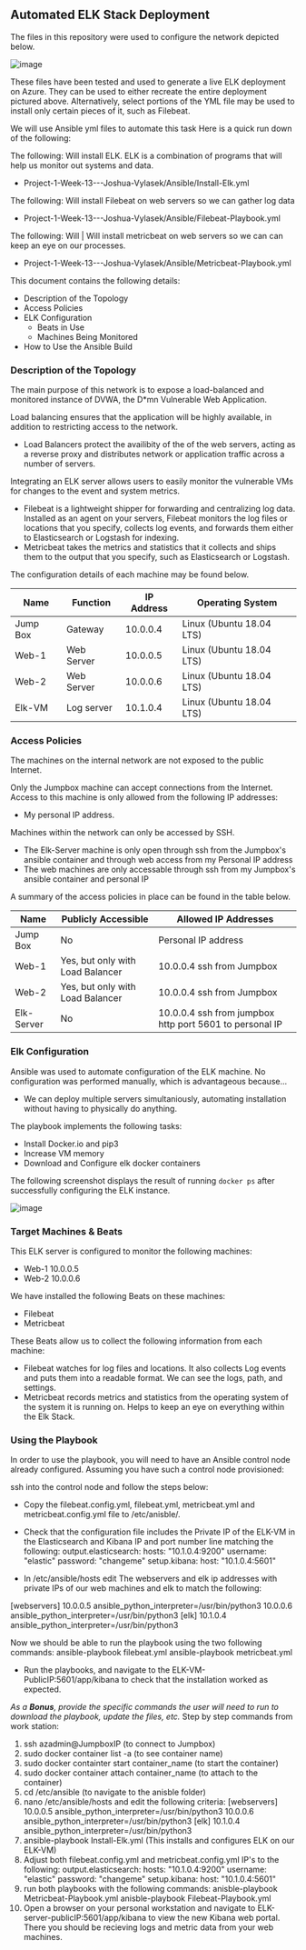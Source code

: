 ## Automated ELK Stack Deployment

The files in this repository were used to configure the network depicted below.

![image](https://user-images.githubusercontent.com/94200443/161395152-5375ed19-03b4-48b3-9789-f2c87b66b1e3.png)


These files have been tested and used to generate a live ELK deployment on Azure. They can be used to either recreate the entire deployment pictured above. Alternatively, select portions of the YML file may be used to install only certain pieces of it, such as Filebeat.

We will use Ansible yml files to automate this task
Here is a quick run down of the following:

The following: Will install ELK. ELK is a combination of programs that will help us monitor out systems and data.
  - Project-1-Week-13---Joshua-Vylasek/Ansible/Install-Elk.yml 

The following: Will install Filebeat on web servers so we can gather log data
  - Project-1-Week-13---Joshua-Vylasek/Ansible/Filebeat-Playbook.yml

The following: Will | Will install metricbeat on web servers so we can can keep an eye on our processes.
  - Project-1-Week-13---Joshua-Vylasek/Ansible/Metricbeat-Playbook.yml
  

This document contains the following details:
- Description of the Topology
- Access Policies
- ELK Configuration
  - Beats in Use
  - Machines Being Monitored
- How to Use the Ansible Build


### Description of the Topology

The main purpose of this network is to expose a load-balanced and monitored instance of DVWA, the D*mn Vulnerable Web Application.

Load balancing ensures that the application will be highly available, in addition to restricting access to the network.
- Load Balancers protect the availibity of the of the web servers, acting as a reverse proxy and distributes network or application traffic across a number of servers.

Integrating an ELK server allows users to easily monitor the vulnerable VMs for changes to the event and system metrics.
- Filebeat is a lightweight shipper for forwarding and centralizing log data. Installed as an agent on your servers, Filebeat monitors the log files or locations that you specify, collects log events, and forwards them either to Elasticsearch or Logstash for indexing.
- Metricbeat takes the metrics and statistics that it collects and ships them to the output that you specify, such as Elasticsearch or Logstash.

The configuration details of each machine may be found below.

| Name     | Function | IP Address | Operating System        |
|----------|----------|------------|------------------       |
| Jump Box | Gateway  | 10.0.0.4   | Linux (Ubuntu 18.04 LTS)|
| Web-1    |Web Server| 10.0.0.5   | Linux (Ubuntu 18.04 LTS)|
| Web-2    |Web Server| 10.0.0.6   | Linux (Ubuntu 18.04 LTS)|
| Elk-VM   |Log server| 10.1.0.4   | Linux (Ubuntu 18.04 LTS)|

### Access Policies

The machines on the internal network are not exposed to the public Internet. 

Only the Jumpbox machine can accept connections from the Internet. Access to this machine is only allowed from the following IP addresses:
- My personal IP address.

Machines within the network can only be accessed by SSH.
- The Elk-Server machine is only open through ssh from the Jumpbox's ansible container and through web access from my Personal IP address
- The web machines are only accessable through ssh from my Jumpbox's ansible container and personal IP

A summary of the access policies in place can be found in the table below.

| Name      | Publicly Accessible            | Allowed IP Addresses                                  |
|-----------|--------------------------------|-------------------------------------------------------|
| Jump Box  |No                              |Personal IP address                                    |
| Web-1     |Yes, but only with Load Balancer|10.0.0.4 ssh from Jumpbox                              |
| Web-2     |Yes, but only with Load Balancer|10.0.0.4 ssh from Jumpbox                              |
| Elk-Server|No                              |10.0.0.4 ssh from jumpbox http port 5601 to personal IP|

### Elk Configuration

Ansible was used to automate configuration of the ELK machine. No configuration was performed manually, which is advantageous because...
- We can deploy multiple servers simultaniously, automating installation without having to physically do anything.

The playbook implements the following tasks:
- Install Docker.io and pip3
- Increase VM memory
- Download and Configure elk docker containers

The following screenshot displays the result of running `docker ps` after successfully configuring the ELK instance.

![image](https://user-images.githubusercontent.com/94200443/161395215-7af1bc14-af8d-424d-9d71-ebd5a18da926.png)


### Target Machines & Beats
This ELK server is configured to monitor the following machines:
- Web-1 10.0.0.5
- Web-2 10.0.0.6

We have installed the following Beats on these machines:
- Filebeat
- Metricbeat

These Beats allow us to collect the following information from each machine:
- Filebeat watches for log files and locations. It also collects Log events and puts them into a readable format. We can see the logs, path, and settings.
- Metricbeat records metrics and statistics from the operating system of the system it is running on. Helps to keep an eye on everything within the Elk Stack.

### Using the Playbook
In order to use the playbook, you will need to have an Ansible control node already configured. Assuming you have such a control node provisioned: 

ssh into the control node and follow the steps below:

- Copy the filebeat.config.yml, filebeat.yml, metricbeat.yml and metricbeat.config.yml file to /etc/anisble/.

- Check that the configuration file includes the Private IP of the ELK-VM in the Elasticsearch and Kibana IP and port number line matching the following:
output.elasticsearch:
hosts: "10.1.0.4:9200"
  username: "elastic"
  password: "changeme"
setup.kibana:
  host: "10.1.0.4:5601"

- In /etc/ansible/hosts edit The webservers and elk ip addresses with private IPs of our web machines and elk to match the following:

[webservers] 
10.0.0.5 ansible_python_interpreter=/usr/bin/python3
10.0.0.6 ansible_python_interpreter=/usr/bin/python3
[elk]
10.1.0.4 ansible_python_interpreter=/usr/bin/python3


Now we should be able to run the playbook using the two following commands:
ansible-playbook filebeat.yml
ansible-playbook metricbeat.yml

- Run the playbooks, and navigate to the ELK-VM-PublicIP:5601/app/kibana to check that the installation worked as expected.

_As a **Bonus**, provide the specific commands the user will need to run to download the playbook, update the files, etc._
Step by step commands from work station:
1. ssh azadmin@JumpboxIP (to connect to Jumpbox)
2. sudo docker container list -a (to see container name)
3. sudo docker containter start container_name (to start the container)
4. sudo docker container attach container_name (to attach to the container)
5. cd /etc/ansible (to navigate to the anisble folder)
6. nano /etc/ansible/hosts and edit the following criteria: 
[webservers] 
10.0.0.5 ansible_python_interpreter=/usr/bin/python3
10.0.0.6 ansible_python_interpreter=/usr/bin/python3
[elk]
10.1.0.4 ansible_python_interpreter=/usr/bin/python3
7. ansible-playbook Install-Elk.yml (This installs and configures ELK on our ELK-VM)
8. Adjust both filebeat.config.yml and metricbeat.config.yml IP's to the following: 
output.elasticsearch:
hosts: "10.1.0.4:9200"
  username: "elastic"
  password: "changeme"
setup.kibana:
  host: "10.1.0.4:5601"
9. run both playbooks with the following commands:
anisble-playbook Metricbeat-Playbook.yml
anisble-playbook Filebeat-Playbook.yml
10. Open a browser on your personal workstation and navigate to ELK-server-publicIP:5601/app/kibana to view the new Kibana web portal. There you should be recieving logs and metric data from your web machines.
